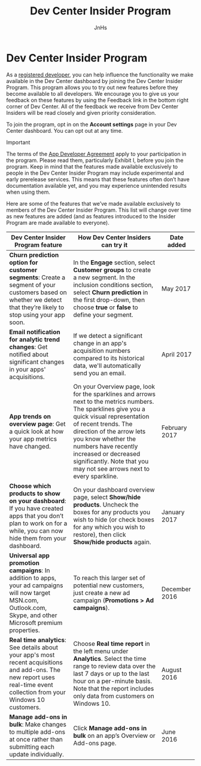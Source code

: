 ﻿---
title: Dev Center Insider Program
description: Try out new Dev Center features before they become available to all developers and let us know what you think.
author: JnHs
ms.author: wdg-dev-content
ms.date: 06/14/2017
ms.topic: article
ms.prod: windows
ms.technology: uwp
keywords: windows 10, uwp
ms.assetid: 6fa470dd-e46e-4af1-b278-54bb501a69b0
---

# Dev Center Insider Program

As a [registered developer](http://go.microsoft.com/fwlink/?LinkID=615100), you can help influence the functionality we make available in the Dev Center dashboard by joining the Dev Center Insider Program. This program allows you to try out new features before they become available to all developers. We encourage you to give us your feedback on these features by using the Feedback link in the bottom right corner of Dev Center. All of the feedback we receive from Dev Center Insiders will be read closely and given priority consideration.

To join the program, opt in on the **Account settings** page in your Dev Center dashboard. You can opt out at any time.

> [!IMPORTANT]
> The terms of the [App Developer Agreement](https://msdn.microsoft.com/windows/apps/hh694058.aspx) apply to your participation in the program. Please read them, particularly Exhibit I, before you join the program. Keep in mind that the features made available exclusively to people in the Dev Center Insider Program may include experimental and early prerelease services. This means that these features often don’t have documentation available yet, and you may experience unintended results when using them. 

Here are some of the features that we’ve made available exclusively to members of the Dev Center Insider Program. This list will change over time as new features are added (and as features introduced to the Insider Program are made available to everyone).

| Dev Center Insider Program feature   | How Dev Center Insiders can try it | Date added |
|--------------------------------------|------------------------------------|------------|
|**Churn prediction option for customer segments**: Create a segment of your customers based on whether we detect that they’re likely to stop using your app soon.  | In the **Engage** section, select **Customer groups** to create a new segment. In the inclusion conditions section, select **Churn prediction** in the first drop-down, then choose **true** or **false** to define your segment. |May 2017|
|**Email notification for analytic trend changes**: Get notified about significant changes in your apps' acquisitions. | If we detect a significant change in an app's acquisition numbers compared to its historical data, we'll automatically send you an email. |April 2017|
|**App trends on overview page**: Get a quick look at how your app metrics have changed. | On your Overview page, look for the sparklines and arrows next to the metrics numbers. The sparklines give you a quick visual representation of recent trends. The direction of the arrow lets you know whether the numbers have recently increased or decreased significantly. Note that you may not see arrows next to every sparkline. |February 2017|
|**Choose which products to show on your dashboard**: If you have created apps that you don’t plan to work on for a while, you can now hide them from your dashboard. | On your dashboard overview page, select **Show/hide products**. Uncheck the boxes for any products you wish to hide (or check boxes for any which you wish to restore), then click **Show/hide products** again. |January 2017| 
|**Universal app promotion campaigns**: In addition to apps, your ad campaigns will now target MSN.com, Outlook.com, Skype, and other Microsoft premium properties. | To reach this larger set of potential new customers, just create a new ad campaign (**Promotions > Ad campaigns**). |December 2016|
|**Real time analytics**: See details about your app's most recent acquisitions and add-ons. The new report uses real-time event collection from your Windows 10 customers. | Choose **Real time report** in the left menu under **Analytics**. Select the time range to review data over the last 7 days or up to the last hour on a per-minute basis. Note that the report includes only data from customers on Windows 10.  |August 2016|
|**Manage add-ons in bulk**: Make changes to multiple add-ons at once rather than submitting each update individually. | Click **Manage add-ons in bulk** on an app’s Overview or Add-ons page. |June 2016|

<!-- ## Dashboard enhancements for Dev Center Insiders

We've rolled out our new dashboard experience to members of the Dev Center Insider Program! All of the existing Dev Center capabilities are still available, along with a number of new experiences designed to help increase your productivity and success.

Some of the **highlights of the new dashboard** include:

- **Instant access to all of your developer programs** in one simple experience, without having to sign in and out to each one. We'll suggest new programs you might be interested in as they become available.
- **A single location to access info relevant to you** including profile and account details, payout statements, support, and notifications.
- **A familiar, streamlined navigation model** to help you be more productive.
- **An updated Product Overview experience** that displays richer data to highlight trends and key metrics to let you see how your apps are doing and stay informed about notable changes. You can easily get to features or metrics for any of your apps, right from the overview page.
- **New account-level views** that allow you to quickly assess status and peform tasks without having to repeat the same steps for every product in your portfolio.
- **A new app picker** that allows you to select or search for a new product to work with, without returning to the main navigation or overview page.

As an app developer, one of the biggest changes you'll notice is related to how we present analytic info. On your Analytics Overview page, you'll see info about trends we think may be of interest. Additionally, we're combining some of the reports so that you can see more related info in the same place. Your **Acquisitions** report now also includes info on **Installs** and **Channels and conversions**, so you won't have to go to a separate report for each of those.

As always, we'll publish more documentation to explain the new features in greater detail once the new dashboard is rolled out beyond members of the Dev Center Insider Program.

To help you get up and running quickly, you'll see a brief tour when you first view the new dashboard experience.  

![New dashboard image 1](images/dashboard-1.png)

Your participation and feedback helps us build the best capabilities and experiences possible so we can continue to succeed and grow together. Please use the **Feedback** link in the upper right corner of the new dashboard to let us know what you think. If you decide you're not ready to use the new dashboard design yet, you can always opt out of the Dev Center Insider Program in **Account Settings**. -->





